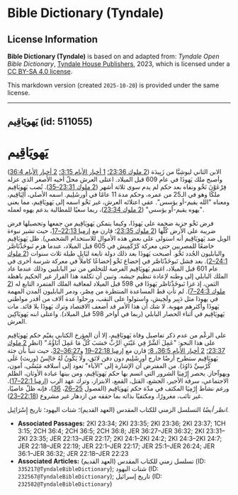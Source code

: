 # Bible Dictionary (Tyndale)

## License Information

**Bible Dictionary (Tyndale)** is based on and adapted from: _Tyndale Open Bible Dictionary_, [Tyndale House Publishers](https://tyndaleopenresources.com/), 2023, which is licensed under a [CC BY-SA 4.0 license](https://creativecommons.org/licenses/by-sa/4.0/legalcode.en).

This markdown version (created `2025-10-20`) is provided under the same license.



--------------------------------

## يَهويَاقِيم (id: 511055)

يَهويَاقِيم
===========

الابن الثاني ليوشِيَّا من زَبِيدَة ([2 ملوك 23:36؛](https://ref.ly/2Kgs23:36) [1 أخبار الأيام 3:15؛](https://ref.ly/1Chr3:15) [2 أخبار الأيام 36:4](https://ref.ly/2Chr36:4)) وأصبح ملك يَهوذَا في عام 609 قبل الميلاد. اعتلى العرش محلّ أخيه الأصغر الذي عزله فِرْعَوْنَ نَخْو ونفاه بعد حكم لم يدم سوى ثلاثة أشهر ([2 ملوك 23:31–35](https://ref.ly/2Kgs23:31-2Kgs23:35)). نُصب يَهويَاقِيم ملكًا وهو في الـ25 من عمره، وحكم مدة 11 عامًا في أورشَلِيم. اسمه الأصلي، أَلِيَاقِيم، ومعناه "الله يقيم\-أو يؤسس". عقي اعتلائه العرش، غير نَخْو اسمه إلى يَهويَاقِيم، مما يعني "يهوه يقيم\-أو يؤسس" ([2 ملوك 23:34](https://ref.ly/2Kgs23:34))، ربما سعيًا للمطالبة بدعم يهوه لعمله.

فرض نَخْو جزية ضخمة على يَهوذَا، وكيما يتمكن يَهويَاقِيم من جمعها وتحصيلها فرض ضريبة على الأرض كُلّها ([2 ملوك 23:35](https://ref.ly/2Kgs23:35)؛ قارن مع [إرميا 22:13–17](https://ref.ly/Jer22:13-Jer22:17)، حيث تشير نبوءة الويل ضد يَهويَاقِيم أنه استولى على بعض هذه الأموال للاستخدام الشخصي). ظل يَهويَاقِيم خاضعًا للمصريين حتى معركة كَرْكَمِيش في 605 قبل الميلاد، عندما هزم نَبوخَذْنَاصَّر والبابليون الجُدد نَخْو. أصبحت يَهوذَا بعد ذلك دولة تابعة لبَابِل طيلة ثلاث سنوات ([2 ملوك 24:1–2](https://ref.ly/2Kgs24:1-2Kgs24:2)). بعد فشل نَبوخَذْنَاصَّر في إخضاع نَخْو إخضاعًا كاملاً في معركة شرسة أخرى في عام 601 قبل الميلاد، اغتنم يَهويَاقِيم الفرصة للتخلص من نير البابليين وذلك عندما عاد الملك البابلي إلى وطنه لإعادة تنظيم جيشه. وتبين أن تكلفة هذا القرار غير الحكيم باهظة الثمن، إذ غزا نَبوخَذْنَاصَّر يَهوذَا في 598 قبل الميلاد لمعاقبة الملك المتمرد التابع له ([2 ملوك 24:3–7](https://ref.ly/2Kgs24:3-2Kgs24:7)). لم تأتِ قط المساعدة المنتظرة من مِصْر، ودمر البابليون المدن المهمة في يهوذا مثل دَبِير ولَخِيش، واستولوا على النقب، ورحلوا عدة آلاف من أقدر مواطني يَهوذَا وأكثرهم مهوبة. لا شك أن هذا الأمر قد أضعف الاقتصاد وترك يَهوذَا بلا قائد. مات يَهويَاقِيم في أثناء الحصار البابلي (ربما في أواخر 598 قبل الميلاد). واعتلى ابنه يَهويَاكِين العرش.

على الرغْم من عدم ذكر تفاصيل وفاة يَهويَاقِيم، إلا أن المؤرخ الكتابي يقيّم حكم يَهويَاقِيم على هذا النحو: "عَمِلَ ٱلشَّرَّ فِي عَيْنَيِ ٱلرَّبِّ حَسَبَ كُلِّ مَا عَمِلَ آبَاؤُهُ." (انظر [2 ملوك 23:37؛](https://ref.ly/2Kgs23:37) [2 أخبار الأيام 36:5، 8؛](https://ref.ly/2Chr36:5,2Chr36:8) قارن مع [إرميا 22:18–19](https://ref.ly/Jer22:18-Jer22:19) و[36:27–32](https://ref.ly/Jer36:27-Jer36:32)، حيث تنبأ بأن جثة يَهويَاقِيم ستطرح أرضًا خارج أورشَلِيم دون دفن لائق، ولَا يَكُونُ لَهُ جَالِسٌ (وريث) عَلَى كُرْسِيِّ دَاوُدَ). من المفترض أن الإشارة إلى "الآباء" تعود إلى أسلافه مَنَسَّى، آمون، ويهوآحاز. يحصر إِرْمِيَا الشرور التي اتسم بها حكم يَهويَاقِيم، ومن بينها عبادة الأوثان، الظلم الاجتماعي، سرقة الأجير، الجشع، القتل، القمع، الابتزاز، وترك عهد الرب ([إرميا 22:1–17](https://ref.ly/Jer22:1-Jer22:17)). ورغم نشاط إِرْمِيَا المكثف في مدّة حكم يَهويَاقِيم (الفصول [25–26](https://ref.ly/Jer25:1-Jer26:24)، [36](https://ref.ly/Jer36:1-Jer36:32))، فإنه ظلّ عاصيًا، غير تائب، مغرورًا، ومكتفيًا بذاته بما حققه من ازدهار غير مشروع ([22:18–23](https://ref.ly/Jer22:18-Jer22:23)).

*انظر أيضًا* التسلسل الزمني للكتاب المقدس (العهد القديم)؛ شتات اليهود؛ تاريخ إِسْرَائِيل.

* **Associated Passages:** 2KI 23:34; 2KI 23:35; 2KI 23:36; 2KI 23:37; 1CH 3:15; 2CH 36:4; 2CH 36:5; 2CH 36:8; JER 36:27–JER 36:32; 2KI 23:31–2KI 23:35; JER 22:13–JER 22:17; 2KI 24:1–2KI 24:2; 2KI 24:3–2KI 24:7; JER 22:18–JER 22:19; JER 22:1–JER 22:17; JER 25:1–JER 26:24; JER 36:1–JER 36:32; JER 22:18–JER 22:23
* **Associated Articles:** تسلسل زمني للكتاب المقدس (العهد القديم) (ID: `335217@TyndaleBibleDictionary`); شتات اليهود (ID: `232567@TyndaleBibleDictionary`); تاريخ إسرائيل (ID: `232582@TyndaleBibleDictionary`)

